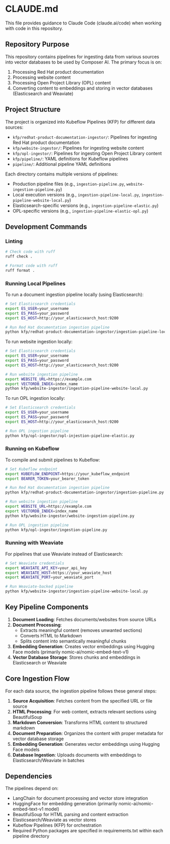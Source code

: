 # CLAUDE.md

This file provides guidance to Claude Code (claude.ai/code) when working with code in this repository.

## Repository Purpose

This repository contains pipelines for ingesting data from various sources into vector databases to be used by Composer AI. The primary focus is on:

1. Processing Red Hat product documentation
2. Processing website content
3. Processing Open Project Library (OPL) content
4. Converting content to embeddings and storing in vector databases (Elasticsearch and Weaviate)

## Project Structure

The project is organized into Kubeflow Pipelines (KFP) for different data sources:

- `kfp/redhat-product-documentation-ingestor/`: Pipelines for ingesting Red Hat product documentation
- `kfp/website-ingestor/`: Pipelines for ingesting website content
- `kfp/opl-ingestor/`: Pipelines for ingesting Open Project Library content
- `kfp/pipeline/`: YAML definitions for Kubeflow pipelines
- `pipeline/`: Additional pipeline YAML definitions

Each directory contains multiple versions of pipelines:

- Production pipeline files (e.g., `ingestion-pipeline.py`, `website-ingestion-pipeline.py`)
- Local execution versions (e.g., `ingestion-pipeline-local.py`, `ingestion-pipeline-website-local.py`)
- Elasticsearch-specific versions (e.g., `ingestion-pipeline-elastic.py`)
- OPL-specific versions (e.g., `ingestion-pipeline-elastic-opl.py`)

## Development Commands

### Linting

```bash
# Check code with ruff
ruff check .

# Format code with ruff
ruff format .
```

### Running Local Pipelines

To run a document ingestion pipeline locally (using Elasticsearch):

```bash
# Set Elasticsearch credentials
export ES_USER=your_username
export ES_PASS=your_password
export ES_HOST=http://your_elasticsearch_host:9200

# Run Red Hat documentation ingestion pipeline
python kfp/redhat-product-documentation-ingestor/ingestion-pipeline-local.py
```

To run website ingestion locally:

```bash
# Set Elasticsearch credentials
export ES_USER=your_username
export ES_PASS=your_password
export ES_HOST=http://your_elasticsearch_host:9200

# Run website ingestion pipeline
export WEBSITE_URL=https://example.com
export VECTORDB_INDEX=index_name
python kfp/website-ingestor/ingestion-pipeline-website-local.py
```

To run OPL ingestion locally:

```bash
# Set Elasticsearch credentials
export ES_USER=your_username
export ES_PASS=your_password
export ES_HOST=http://your_elasticsearch_host:9200

# Run OPL ingestion pipeline
python kfp/opl-ingestor/opl-injestion-pipeline-elastic.py
```

### Running on Kubeflow

To compile and submit pipelines to Kubeflow:

```bash
# Set Kubeflow endpoint
export KUBEFLOW_ENDPOINT=https://your_kubeflow_endpoint
export BEARER_TOKEN=your_bearer_token

# Run Red Hat documentation ingestion pipeline
python kfp/redhat-product-documentation-ingestor/ingestion-pipeline.py

# Run website ingestion pipeline
export WEBSITE_URL=https://example.com
export VECTORDB_INDEX=index_name
python kfp/website-ingestor/website-ingestion-pipeline.py

# Run OPL ingestion pipeline
python kfp/opl-ingestor/ingestion-pipeline.py
```

### Running with Weaviate

For pipelines that use Weaviate instead of Elasticsearch:

```bash
# Set Weaviate credentials
export WEAVIATE_API_KEY=your_api_key
export WEAVIATE_HOST=https://your_weaviate_host
export WEAVIATE_PORT=your_weaviate_port

# Run Weaviate-backed pipeline
python kfp/website-ingestor/ingestion-pipeline-website-local.py
```

## Key Pipeline Components

1. **Document Loading**: Fetches documents/websites from source URLs
2. **Document Processing**:
   - Extracts meaningful content (removes unwanted sections)
   - Converts HTML to Markdown
   - Splits content into semantically meaningful chunks
3. **Embedding Generation**: Creates vector embeddings using Hugging Face models (primarily nomic-ai/nomic-embed-text-v1)
4. **Vector Database Storage**: Stores chunks and embeddings in Elasticsearch or Weaviate

## Core Ingestion Flow

For each data source, the ingestion pipeline follows these general steps:

1. **Source Acquisition**: Fetches content from the specified URL or file source
2. **HTML Processing**: For web content, extracts relevant sections using BeautifulSoup
3. **Markdown Conversion**: Transforms HTML content to structured markdown
4. **Document Preparation**: Organizes the content with proper metadata for vector database storage
5. **Embedding Generation**: Generates vector embeddings using Hugging Face models
6. **Database Ingestion**: Uploads documents with embeddings to Elasticsearch/Weaviate in batches

## Dependencies

The pipelines depend on:

- LangChain for document processing and vector store integration
- HuggingFace for embedding generation (primarily nomic-ai/nomic-embed-text-v1 model)
- BeautifulSoup for HTML parsing and content extraction
- Elasticsearch/Weaviate as vector stores
- Kubeflow Pipelines (KFP) for orchestration
- Required Python packages are specified in requirements.txt within each pipeline directory
